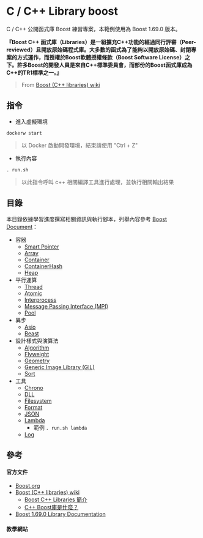 # C / C++ Library boost

C / C++ 公開函式庫 Boost 練習專案，本範例使用為 Boost 1.69.0 版本。

**『Boost C++ 函式庫（Libraries）是一組擴充C++功能的經過同行評審（Peer-reviewed）且開放原始碼程式庫。大多數的函式為了能夠以開放原始碼、封閉專案的方式運作，而授權於Boost軟體授權條款（Boost Software License）之下。許多Boost的開發人員是來自C++標準委員會，而部份的Boost函式庫成為C++的TR1標準之一。』**
> From [Boost (C++ libraries) wiki](https://zh.wikipedia.org/wiki/Boost_C%2B%2B_Libraries)

## 指令

+ 進入虛擬環境
```
dockerw start
```
> 以 Docker 啟動開發環境，結束請使用 "Ctrl + Z"

+ 執行內容
```
. run.sh
```
> 以此指令呼叫 c++ 相關編譯工具進行處理，並執行相關輸出結果

## 目錄

本目錄依據學習進度撰寫相關資訊與執行腳本，列舉內容參考 [Boost Document](https://www.boost.org/doc/libs/)：

+ 容器
    - [Smart Pointer](https://www.boost.org/doc/libs/release/libs/smart_ptr/)
    - [Array](https://www.boost.org/doc/libs/1_76_0/doc/html/array.html)
    - [Container](https://www.boost.org/doc/libs/1_76_0/doc/html/container.html)
    - [ContainerHash](https://www.boost.org/doc/libs/1_76_0/doc/html/hash.html)
    - [Heap](https://www.boost.org/doc/libs/1_76_0/doc/html/heap.html)
+ 平行運算  
    - [Thread](https://www.boost.org/doc/libs/release/libs/thread/)
    - [Atomic](https://www.boost.org/doc/libs/1_76_0/doc/html/atomic.html)
    - [Interprocess](https://www.boost.org/doc/libs/release/libs/interprocess/)
    - [Message Passing Interface (MPI)](https://www.boost.org/doc/libs/release/libs/mpi/)
    - [Pool](https://www.boost.org/doc/libs/release/libs/pool/)
+ 異步
    - [Asio](https://www.boost.org/doc/libs/1_76_0/doc/html/boost_asio.html)
    - [Beast](https://www.boost.org/doc/libs/1_76_0/libs/beast/doc/html/index.html)
+ 設計樣式與演算法
    - [Algorithm](https://www.boost.org/doc/libs/1_76_0/libs/algorithm/doc/html/index.html)
    - [Flyweight](https://www.boost.org/doc/libs/1_76_0/libs/flyweight/doc/index.html)
    - [Geometry](https://www.boost.org/doc/libs/1_76_0/libs/geometry/doc/html/index.html)
    - [Generic Image Library (GIL)](https://www.boost.org/doc/libs/1_76_0/libs/gil/doc/html/index.html)
    - [Sort](https://www.boost.org/doc/libs/1_76_0/libs/sort/doc/html/index.html)
+ 工具
    - [Chrono](https://www.boost.org/doc/libs/1_76_0/doc/html/chrono.html)
    - [DLL](https://www.boost.org/doc/libs/1_76_0/doc/html/boost_dll.html)
    - [Filesystem](https://www.boost.org/doc/libs/1_76_0/libs/filesystem/doc/index.htm)
    - [Format](https://www.boost.org/doc/libs/release/libs/format/)
    - [JSON](https://www.boost.org/doc/libs/1_76_0/libs/json/doc/html/index.html)
    - [Lambda](https://www.boost.org/doc/libs/release/libs/lambda/)
        + 範例 ```. run.sh lambda```
    - [Log](https://www.boost.org/doc/libs/release/libs/log/)

## 參考

#### 官方文件

+ [Boost.org](https://www.boost.org/)
+ [Boost (C++ libraries) wiki](https://zh.wikipedia.org/wiki/Boost_C%2B%2B_Libraries)
    - [Boost C++ Libraries 簡介](https://kheresy.wordpress.com/2010/10/13/boostcpplibraries/)
    - [C++ Boost庫是什麼？](https://tw511.com/a/01/3206.html)
+ [Boost 1.69.0 Library Documentation](https://www.boost.org/doc/libs/1_69_0/)

#### 教學網站
